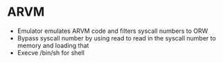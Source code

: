 # ARVM

- Emulator emulates ARVM code and filters syscall numbers to ORW
- Bypass syscall number by using read to read in the syscall number to memory and loading that
- Execve /bin/sh for shell
